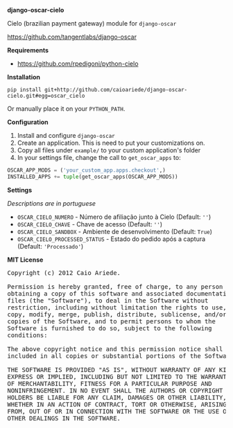 **django-oscar-cielo**

Cielo (brazilian payment gateway) module for `django-oscar`

https://github.com/tangentlabs/django-oscar

**Requirements**

* https://github.com/rpedigoni/python-cielo

**Installation**

`pip install git+http://github.com/caioariede/django-oscar-cielo.git#egg=oscar_cielo`

Or manually place it on your `PYTHON_PATH`.

**Configuration**

1. Install and configure `django-oscar`
2. Create an application. This is need to put your customizations on.
3. Copy all files under `example/` to your custom application's folder
4. In your settings file, change the call to `get_oscar_apps` to:

````python
OSCAR_APP_MODS = ('your_custom_app.apps.checkout',)
INSTALLED_APPS += tuple(get_oscar_apps(OSCAR_APP_MODS))
````

**Settings**

*Descriptions are in portuguese*

* `OSCAR_CIELO_NUMERO` - Número de afiliação junto à Cielo (Default: `''`)
* `OSCAR_CIELO_CHAVE` - Chave de acesso (Default: `''`)
* `OSCAR_CIELO_SANDBOX` - Ambiente de desenvolvimento (Default: `True`)
* `OSCAR_CIELO_PROCESSED_STATUS` - Estado do pedido após a captura (Default: `'Processado'`)

**MIT License**

<pre>Copyright (c) 2012 Caio Ariede.

Permission is hereby granted, free of charge, to any person
obtaining a copy of this software and associated documentation
files (the "Software"), to deal in the Software without
restriction, including without limitation the rights to use,
copy, modify, merge, publish, distribute, sublicense, and/or sell
copies of the Software, and to permit persons to whom the
Software is furnished to do so, subject to the following
conditions:

The above copyright notice and this permission notice shall be
included in all copies or substantial portions of the Software.

THE SOFTWARE IS PROVIDED "AS IS", WITHOUT WARRANTY OF ANY KIND,
EXPRESS OR IMPLIED, INCLUDING BUT NOT LIMITED TO THE WARRANTIES
OF MERCHANTABILITY, FITNESS FOR A PARTICULAR PURPOSE AND
NONINFRINGEMENT. IN NO EVENT SHALL THE AUTHORS OR COPYRIGHT
HOLDERS BE LIABLE FOR ANY CLAIM, DAMAGES OR OTHER LIABILITY,
WHETHER IN AN ACTION OF CONTRACT, TORT OR OTHERWISE, ARISING
FROM, OUT OF OR IN CONNECTION WITH THE SOFTWARE OR THE USE OR
OTHER DEALINGS IN THE SOFTWARE.</pre>

